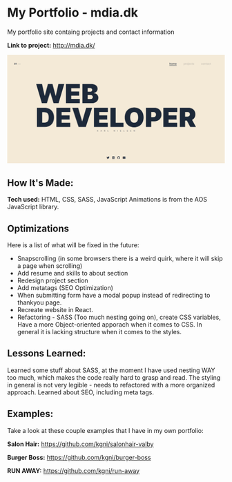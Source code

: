 # My Portfolio - mdia.dk
My portfolio site containg projects and contact information

**Link to project:** http://mdia.dk/

![portfolio](/img/MDIA.png)

## How It's Made:

**Tech used:** HTML, CSS, SASS, JavaScript
Animations is from the AOS JavaScript library.

## Optimizations
Here is a list of what will be fixed in the future:
  + Snapscrolling (in some browsers there is a weird quirk, where it will skip a page when scrolling)
  + Add resume and skills to about section
  + Redesign project section
  + Add metatags (SEO Optimization)
  + When submitting form have a modal popup instead of redirecting to thankyou page.
  + Recreate website in React.
  + Refactoring - SASS (Too much nesting going on), create CSS variables, Have a more Object-oriented apporach when it comes to CSS. In general it is lacking structure when it comes to the styles. 

## Lessons Learned:

Learned some stuff about SASS, at the moment I have used nesting WAY too much, which makes the code really hard to grasp and read. The styling in general is not very legible - needs to refactored with a more organized approach. Learned about SEO, including meta tags.

## Examples:
Take a look at these couple examples that I have in my own portfolio:

**Salon Hair:** https://github.com/kgni/salonhair-valby

**Burger Boss:** https://github.com/kgni/burger-boss

**RUN AWAY:** https://github.com/kgni/run-away
